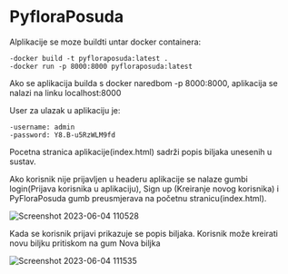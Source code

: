 # PyfloraPosuda

Alplikacije se moze buildti untar docker containera:

    -docker build -t pyfloraposuda:latest .
    -docker run -p 8000:8000 pyfloraposuda:latest

Ako se aplikacija builda s docker naredbom -p 8000:8000, aplikacija se nalazi na linku localhost:8000

User za ulazak u aplikaciju je:

    -username: admin
    -password: Y8.B-u5RzWLM9fd

Pocetna stranica aplikacije(index.html) sadrži popis biljaka unesenih u sustav.

Ako korisnik nije prijavljen u headeru aplikacije se nalaze gumbi  login(Prijava korisnika u aplikaciju), Sign up (Kreiranje novog korisnika) i PyFloraPosuda gumb preusmjerava na početnu stranicu(index.html).




![Screenshot 2023-06-04 110528](https://github.com/RenatoSeva/pyfloraposuda/assets/78822975/a6b593a4-2c7a-4c60-b2cc-254808de0eb6)

Kada se korisnik prijavi prikazuje se popis biljaka. Korisnik može kreirati novu biljku pritiskom na gum Nova biljka

![Screenshot 2023-06-04 111535](https://github.com/RenatoSeva/pyfloraposuda/assets/78822975/2cc8770a-d8e8-4fea-bbe1-251c9c1f00d4)


